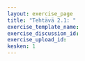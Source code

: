 ```yaml
---
layout: exercise_page
title: "Tehtävä 2.1: "
exercise_template_name: 
exercise_discussion_id: 
exercise_upload_id: 
kesken: 1
---
```


